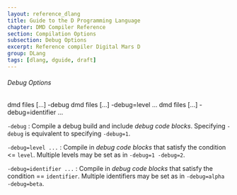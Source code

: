 ```yaml
---
layout: reference_dlang
title: Guide to the D Programming Language
chapter: DMD Compiler Reference
section: Compilation Options
subsection: Debug Options
excerpt: Reference compiler Digital Mars D
group: DLang
tags: [dlang, dguide, draft]
---
```


###### Debug Options

<div markdown='1' class='syntax'>
    dmd files [...] -debug
    dmd files [...] -debug=level ...
    dmd files [...] -debug=identifier ...

`-debug`
: Compile a debug build and include _debug code blocks_.
  Specifying `-debug` is equivalent to specifying `-debug=1`.

`-debug=level ...`
: Compile in _debug code blocks_ that satisfy the condition <= `level`.
  Multiple levels may be set as in `-debug=1 -debug=2`.

`-debug=identifier ...`
: Compile in _debug code blocks_ that satisfy the condition == `identifier`.
  Multiple identifiers may be set as in `-debug=alpha -debug=beta`.
</div>
